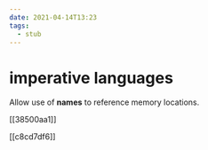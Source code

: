 ```yaml
---
date: 2021-04-14T13:23
tags: 
  - stub
---
```


# imperative languages

Allow use of **names** to reference memory locations.

[[38500aa1]]

[[c8cd7df6]]

